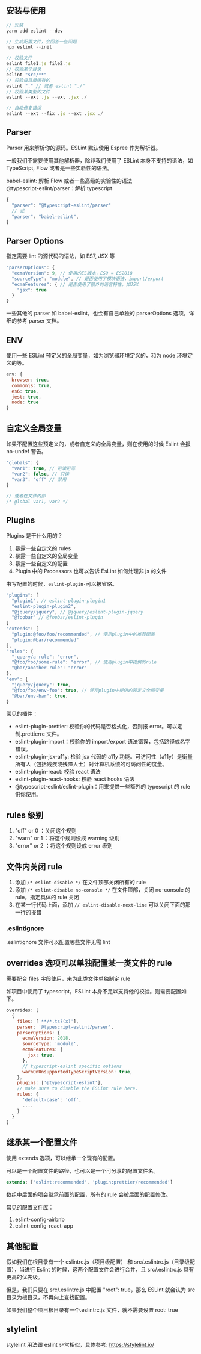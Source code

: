 ## 安装与使用

```js
// 安装
yarn add eslint --dev

// 生成配置文件，会回答一些问题
npx eslint --init

// 校验文件
eslint file1.js file2.js
// 校验某个目录
eslint "src/**"
// 校验根目录所有的
eslint "." // 或者 eslint "./"
// 校验某类型的文件
eslint --ext .js --ext .jsx ./

// 自动修复错误
eslint --ext --fix .js --ext .jsx ./
```

## Parser

Parser 用来解析你的源码。ESLint 默认使用 Espree 作为解析器。

一般我们不需要使用其他解析器，除非我们使用了 ESLint 本身不支持的语法，如 TypeScript, Flow 或者是一些实验性的语法。

babel-eslint: 解析 Flow 或者一些高级的实验性的语法  
@typescript-eslint/parser：解析 typescript

```js
{
  "parser": "@typescript-eslint/parser"
  // 或
  "parser": "babel-eslint",
}
```

## Parser Options

指定需要 lint 的源代码的语法，如 ES7, JSX 等

```js
"parserOptions": {
  "ecmaVersion": 9, // 使用的ES版本，ES9 = ES2018
  "sourceType": "module", // 是否使用了模块语法，import/export
  "ecmaFeatures": { // 是否使用了额外的语言特性，如JSX
    "jsx": true
  }
}
```

一些其他的 parser 如 babel-eslint，也会有自己单独的 parserOptions 选项，详细的参考 parser 文档。

## ENV

使用一些 ESLint 预定义的全局变量，如为浏览器环境定义的，和为 node 环境定义的等。

```js
env: {
  browser: true,
  commonjs: true,
  es6: true,
  jest: true,
  node: true
}
```

## 自定义全局变量

如果不配置这些预定义的，或者自定义的全局变量，则在使用的时候 Eslint 会报 no-undef 警告。

```js
"globals": {
  "var1": true, // 可读可写
  "var2": false, // 只读
  "var3": "off" // 禁用
}

// 或者在文件内部
/* global var1, var2 */
```

## Plugins

Plugins 是干什么用的？

1. 暴露一些自定义的 rules
2. 暴露一些自定义的全局变量
3. 暴露一些自定义的配置
4. Plugin 中的 Processors 也可以告诉 EsLint 如何处理非 js 的文件

书写配置的时候，`eslint-plugin-`可以被省略。

```js
"plugins": [
  "plugin1", // eslint-plugin-plugin1
  "eslint-plugin-plugin2",
  "@jquery/jquery", // @jquery/eslint-plugin-jquery
  "@foobar" // @foobar/eslint-plugin
]
"extends": [
  "plugin:@foo/foo/recommended", // 使用plugin中的推荐配置
  "plugin:@bar/recommended"
],
"rules": {
  "jquery/a-rule": "error",
  "@foo/foo/some-rule": "error", // 使用plugin中提供的rule
  "@bar/another-rule": "error"
},
"env": {
  "jquery/jquery": true,
  "@foo/foo/env-foo": true, // 使用plugin中提供的预定义全局变量
  "@bar/env-bar": true,
}
```

常见的插件：

- eslint-plugin-prettier: 校验你的代码是否格式化，否则报 error。可以定制.prettierrc 文件。
- eslint-plugin-import：校验你的 import/export 语法错误，包括路径或名字错误。
- eslint-plugin-jsx-a11y: 检验 jsx 代码的 a11y 功能。可访问性（a11y）是衡量所有人（包括残疾或残障人士）对计算机系统的可访问性的度量。
- eslint-plugin-react: 校验 react 语法
- eslint-plugin-react-hooks: 校验 react hooks 语法
- @typescript-eslint/eslint-plugin：用来提供一些额外的 typescript 的 rule 供你使用。

## rules 级别

1. "off" or 0 ：关闭这个规则
2. "warn" or 1 ：将这个规则设成 warning 级别
3. "error" or 2 ：将这个规则设成 error 级别

## 文件内关闭 rule

1. 添加 `/* eslint-disable */` 在文件顶部关闭所有的 rule
2. 添加 `/* eslint-disable no-console */` 在文件顶部，关闭 no-console 的 rule，指定具体的 rule 关闭
3. 在某一行代码上面，添加 `// eslint-disable-next-line` 可以关闭下面的那一行的报错

### .eslintignore

.eslintignore 文件可以配置哪些文件无需 lint

## overrides 选项可以单独配置某一类文件的 rule

需要配合 files 字段使用，来为此类文件单独制定 rule

如项目中使用了 typescript，ESLint 本身不足以支持他的校验。则需要配置如下。

```js
overrides: [
  {
    files: ['**/*.ts?(x)'],
    parser: '@typescript-eslint/parser',
    parserOptions: {
      ecmaVersion: 2018,
      sourceType: 'module',
      ecmaFeatures: {
        jsx: true,
      },
      // typescript-eslint specific options
      warnOnUnsupportedTypeScriptVersion: true,
    },
    plugins: ['@typescript-eslint'],
    // make sure to disable the ESLint rule here.
    rules: {
      'default-case': 'off',
      ....
    }
  }
]
```

## 继承某一个配置文件

使用 extends 选项，可以继承一个现有的配置。

可以是一个配置文件的路径，也可以是一个可分享的配置文件名。

```js
extends: ['eslint:recommended', 'plugin:prettier/recommended']
```

数组中后面的项会继承前面的配置，所有的 rule 会被后面的配置修改。

常见的配置文件库：

1. eslint-config-airbnb
2. eslint-config-react-app

## 其他配置

假如我们在根目录有一个 eslintrc.js（项目级配置） 和 src/.eslintrc.js（目录级配置），当进行 Eslint 的时候，这两个配置文件会进行合并，且 src/.eslintrc.js 具有更高的优先级。

但是，我们只要在 src/.eslintrc.js 中配置 "root": true，那么 ESLint 就会认为 src 目录为根目录，不再向上查找配置。

如果我们整个项目根目录有一个.eslintrc.js 文件，就不需要设置 root: true

## stylelint

stylelint 用法跟 eslint 非常相似，具体参考: https://stylelint.io/
